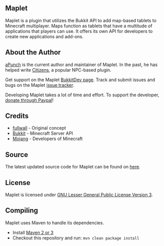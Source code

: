 Maplet
--------------
Maplet is a plugin that utilizes the Bukkit API to add map-based tablets to Minecraft multiplayer. Maps function as tablets that have a multitude of applications that players can use. It offers its own API for developers to create new applications and add-ons.

About the Author
----------------
[aPunch](http://forums.bukkit.org/members/apunch.10603/) is the current author and maintainer of Maplet. In the past, he has helped write [Citizens](http://citizensnpcs.com), a popular NPC-based plugin.

Get support on the Maplet [BukkitDev page](http://dev.bukkit.org/server-mods/maplet).
Track and submit issues and bugs on the Maplet [issue tracker](http://github.com/aPunch/Maplet/issues).

Developing Maplet takes a lot of time and effort. To support the developer, [donate through Paypal](https://www.paypal.com/cgi-bin/webscr?cmd=_donations&business=theapunch%40yahoo%2ecom&lc=US&currency_code=USD&bn=PP%2dDonationsBF%3abtn_donate_LG%2egif%3aNonHosted)!

Credits
-------
 * [fullwall](http://forums.bukkit.org/members/fullwall.6415) - Original concept
 * [Bukkit](http://bukkit.org) - Minecraft Server API
 * [Mojang](http://mojang.com) - Developers of Minecraft

Source
------
The latest updated source code for Maplet can be found on [here](https://github.com/aPunch/Maplet).

License
-------
Maplet is licensed under [GNU Lesser General Public License Version 3](https://github.com/aPunch/Maplet/blob/master/LICENSE.txt).

Compiling
---------
Maplet uses Maven to handle its dependencies.

* Install [Maven 2 or 3](http://maven.apache.org/download.html)
* Checkout this repository and run: `mvn clean package install`